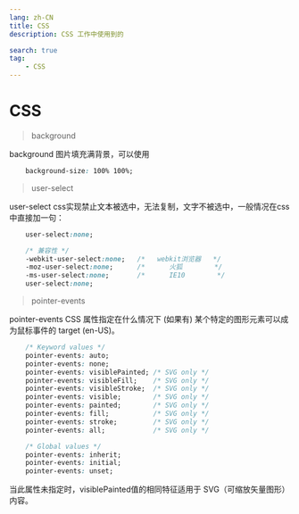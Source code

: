 ```yaml
---
lang: zh-CN
title: CSS
description: CSS 工作中使用到的

search: true
tag:
    - CSS
---
```


# CSS

> background  

background 图片填充满背景，可以使用
```css
    background-size: 100% 100%;
```

> user-select

user-select css实现禁止文本被选中，无法复制，文字不被选中，一般情况在css中直接加一句：
```css
    user-select:none;

    /* 兼容性 */
    -webkit-user-select:none;   /*   webkit浏览器   */ 
    -moz-user-select:none;      /*      火狐        */ 
    -ms-user-select:none;       /*      IE10        */ 
    user-select:none;
```

> pointer-events

pointer-events CSS 属性指定在什么情况下 (如果有) 某个特定的图形元素可以成为鼠标事件的 target (en-US)。
```css
    /* Keyword values */
    pointer-events: auto;
    pointer-events: none;
    pointer-events: visiblePainted; /* SVG only */
    pointer-events: visibleFill;    /* SVG only */
    pointer-events: visibleStroke;  /* SVG only */
    pointer-events: visible;        /* SVG only */
    pointer-events: painted;        /* SVG only */
    pointer-events: fill;           /* SVG only */
    pointer-events: stroke;         /* SVG only */
    pointer-events: all;            /* SVG only */

    /* Global values */
    pointer-events: inherit;
    pointer-events: initial;
    pointer-events: unset;

```
当此属性未指定时，visiblePainted值的相同特征适用于 SVG（可缩放矢量图形）内容。  